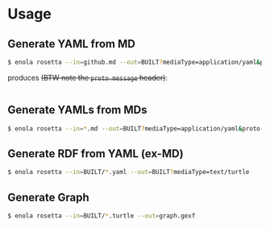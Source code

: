 # Usage

## Generate YAML from MD

```bash
$ enola rosetta --in=github.md --out=BUILT?mediaType=application/yaml&proto-message=dev.enola.markdown.Markdowns
```

produces ~~(BTW note the `proto-message` header)~~:

```yaml !import OUT/github.yaml
```

## Generate YAMLs from MDs

```bash
$ enola rosetta --in=*.md --out=BUILT?mediaType=application/yaml&proto-message=dev.enola.markdown.Markdowns
```

## Generate RDF from YAML (ex-MD)

```bash
$ enola rosetta --in=BUILT/*.yaml --out=BUILT?mediaType=text/turtle
```

## Generate Graph

```bash
$ enola rosetta --in=BUILT/*.turtle --out=graph.gexf
```
